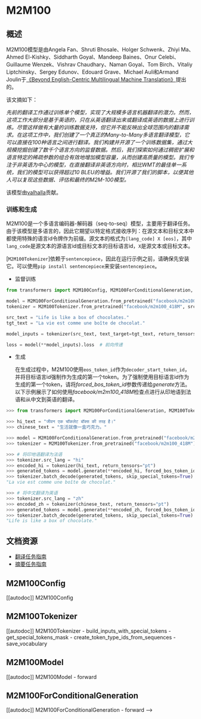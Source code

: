 <!--
版权所有2020年 The HuggingFace团队。版权所有。

根据Apache许可证第2版（“许可证”）授权；除非符合许可证规定，否则您不得使用此文件。您可以在以下网址获得许可证的副本：

http://www.apache.org/licenses/LICENSE-2.0

除非适用的法律要求或书面同意，根据许可证分发的软件是基于“原样”分布的，不附带任何保证或条件，无论是明示的还是暗示的。有关特定语言的具体条款，请参见许可证。

⚠️ 请注意，该文件采用的是Markdown格式，但包含了我们文档生成器（类似于MDX）的特定语法，可能在您的Markdown查看器中无法正确显示。

-->

# M2M100

## 概述

M2M100模型是由Angela Fan、Shruti Bhosale、Holger Schwenk、Zhiyi Ma、Ahmed El-Kishky、Siddharth Goyal、Mandeep Baines、Onur Celebi、Guillaume Wenzek、Vishrav Chaudhary、Naman Goyal、Tom Birch、Vitaliy Liptchinsky、Sergey Edunov、Edouard Grave、Michael Auli和Armand Joulin于[《Beyond English-Centric Multilingual Machine Translation》](https://arxiv.org/abs/2010.11125)提出的。

该文摘如下：

*先前的翻译工作通过训练单个模型，实现了大规模多语言机器翻译的潜力。然而，这项工作大部分是基于英语的，只在从英语翻译出来或翻译成英语的数据上进行训练。尽管这样做有大量的训练数据支持，但它并不能反映出全球范围内的翻译需求。在这项工作中，我们创建了一个真正的Many-to-Many多语言翻译模型，它可以直接在100种语言之间进行翻译。我们构建并开源了一个训练数据集，通过大规模挖掘创建了数千个语言方向的监督数据。然后，我们探索如何通过稠密扩展和语言特定的稀疏参数的组合有效地增加模型容量，从而创建高质量的模型。我们专注于非英语为中心的模型，在直接翻译非英语方向时，相比WMT的最佳单一系统，我们的模型可以获得超过10 BLEU的增益。我们开源了我们的脚本，以便其他人可以复现这些数据、评估和最终的M2M-100模型。*

该模型由[valhalla](https://huggingface.co/valhalla)贡献。

### 训练和生成

M2M100是一个多语言编码器-解码器（seq-to-seq）模型，主要用于翻译任务。由于该模型是多语言的，因此它期望以特定格式接收序列：在源文本和目标文本中都使用特殊的语言id令牌作为前缀。源文本的格式为`[lang_code] X [eos]`，其中`lang_code`是源文本的源语言id或目标文本的目标语言id，`X`是源文本或目标文本。

[`M2M100Tokenizer`]依赖于`sentencepiece`，因此在运行示例之前，请确保先安装它。可以使用`pip install sentencepiece`来安装`sentencepiece`。

- 监督训练

```python
from transformers import M2M100Config, M2M100ForConditionalGeneration, M2M100Tokenizer

model = M2M100ForConditionalGeneration.from_pretrained("facebook/m2m100_418M")
tokenizer = M2M100Tokenizer.from_pretrained("facebook/m2m100_418M", src_lang="en", tgt_lang="fr")

src_text = "Life is like a box of chocolates."
tgt_text = "La vie est comme une boîte de chocolat."

model_inputs = tokenizer(src_text, text_target=tgt_text, return_tensors="pt")

loss = model(**model_inputs).loss  # 前向传递
```

- 生成

  在生成过程中，M2M100使用`eos_token_id`作为`decoder_start_token_id`，并将目标语言id强制作为生成的第一个token。为了强制使用目标语言id作为生成的第一个token，请将*forced_bos_token_id*参数传递给*generate*方法。以下示例展示了如何使用*facebook/m2m100_418M*检查点进行从印地语到法语和从中文到英语的翻译。

```python
>>> from transformers import M2M100ForConditionalGeneration, M2M100Tokenizer

>>> hi_text = "जीवन एक चॉकलेट बॉक्स की तरह है।"
>>> chinese_text = "生活就像一盒巧克力。"

>>> model = M2M100ForConditionalGeneration.from_pretrained("facebook/m2m100_418M")
>>> tokenizer = M2M100Tokenizer.from_pretrained("facebook/m2m100_418M")

>>> # 将印地语翻译为法语
>>> tokenizer.src_lang = "hi"
>>> encoded_hi = tokenizer(hi_text, return_tensors="pt")
>>> generated_tokens = model.generate(**encoded_hi, forced_bos_token_id=tokenizer.get_lang_id("fr"))
>>> tokenizer.batch_decode(generated_tokens, skip_special_tokens=True)
"La vie est comme une boîte de chocolat."

>>> # 将中文翻译为英语
>>> tokenizer.src_lang = "zh"
>>> encoded_zh = tokenizer(chinese_text, return_tensors="pt")
>>> generated_tokens = model.generate(**encoded_zh, forced_bos_token_id=tokenizer.get_lang_id("en"))
>>> tokenizer.batch_decode(generated_tokens, skip_special_tokens=True)
"Life is like a box of chocolate."
```

## 文档资源

- [翻译任务指南](../tasks/translation)
- [摘要任务指南](../tasks/summarization)

## M2M100Config

[[autodoc]] M2M100Config

## M2M100Tokenizer

[[autodoc]] M2M100Tokenizer
    - build_inputs_with_special_tokens
    - get_special_tokens_mask
    - create_token_type_ids_from_sequences
    - save_vocabulary

## M2M100Model

[[autodoc]] M2M100Model
    - forward

## M2M100ForConditionalGeneration

[[autodoc]] M2M100ForConditionalGeneration
    - forward
  -->